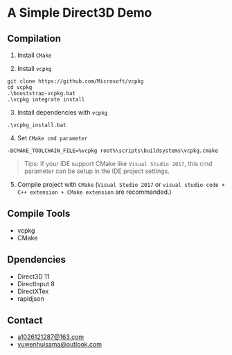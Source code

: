 # A Simple Direct3D Demo

## Compilation
1. Install `CMake`

2. Install `vcpkg`   

``` shell
git clone https://github.com/Microsoft/vcpkg
cd vcpkg
.\booststrap-vcpkg.bat
.\vcpkg integrate install
```

3. Install dependencies with `vcpkg`
```shell
.\vcpkg_install.bat
```

4. Set `CMake cmd parameter`
```
-DCMAKE_TOOLCHAIN_FILE=%vcpkg root%\scripts\buildsystems\vcpkg.cmake
```

>Tips: If your IDE support CMake like `Visual Studio 2017`, this cmd parameter can be setup in the IDE project settings.

5. Compile project with `CMake` (`Visual Studio 2017` or `visual studio code + C++ extension + CMake extension`  are recommanded.)

## Compile Tools
- vcpkg
- CMake

## Dpendencies
- Direct3D 11
- DirectInput 8
- DirectXTex
- rapidjson

## Contact
- a1026121287@163.com
- yuwenhuisama@outlook.com

